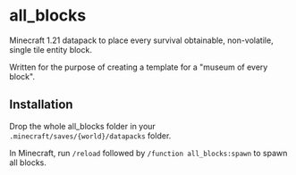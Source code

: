 # all_blocks

Minecraft 1.21 datapack to place every survival obtainable, non-volatile, single tile entity block.

Written for the purpose of creating a template for a "museum of every block".

## Installation

Drop the whole all_blocks folder in your `.minecraft/saves/{world}/datapacks` folder.

In Minecraft, run `/reload` followed by `/function all_blocks:spawn` to spawn all blocks.

